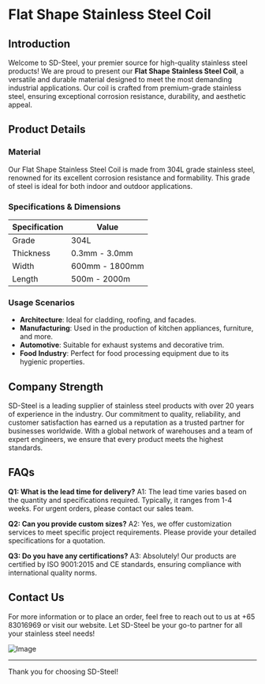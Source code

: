 # Flat Shape Stainless Steel Coil

## Introduction
Welcome to SD-Steel, your premier source for high-quality stainless steel products! We are proud to present our **Flat Shape Stainless Steel Coil**, a versatile and durable material designed to meet the most demanding industrial applications. Our coil is crafted from premium-grade stainless steel, ensuring exceptional corrosion resistance, durability, and aesthetic appeal.

## Product Details

### Material
Our Flat Shape Stainless Steel Coil is made from 304L grade stainless steel, renowned for its excellent corrosion resistance and formability. This grade of steel is ideal for both indoor and outdoor applications.

### Specifications & Dimensions

| Specification | Value |
|---------------|-------|
| Grade         | 304L  |
| Thickness     | 0.3mm - 3.0mm |
| Width         | 600mm - 1800mm |
| Length        | 500m - 2000m |

### Usage Scenarios
- **Architecture**: Ideal for cladding, roofing, and facades.
- **Manufacturing**: Used in the production of kitchen appliances, furniture, and more.
- **Automotive**: Suitable for exhaust systems and decorative trim.
- **Food Industry**: Perfect for food processing equipment due to its hygienic properties.

## Company Strength
SD-Steel is a leading supplier of stainless steel products with over 20 years of experience in the industry. Our commitment to quality, reliability, and customer satisfaction has earned us a reputation as a trusted partner for businesses worldwide. With a global network of warehouses and a team of expert engineers, we ensure that every product meets the highest standards.

## FAQs

**Q1: What is the lead time for delivery?**
A1: The lead time varies based on the quantity and specifications required. Typically, it ranges from 1-4 weeks. For urgent orders, please contact our sales team.

**Q2: Can you provide custom sizes?**
A2: Yes, we offer customization services to meet specific project requirements. Please provide your detailed specifications for a quotation.

**Q3: Do you have any certifications?**
A3: Absolutely! Our products are certified by ISO 9001:2015 and CE standards, ensuring compliance with international quality norms.

## Contact Us
For more information or to place an order, feel free to reach out to us at +65 83016969 or visit our website. Let SD-Steel be your go-to partner for all your stainless steel needs!

![Image](https://github.com/user-attachments/assets/2567258e-e124-4816-932d-1809bd27ef0b)

---

Thank you for choosing SD-Steel!